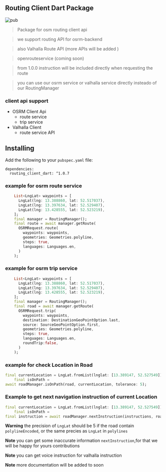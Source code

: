 ## Routing Client Dart Package
![pub](https://img.shields.io/badge/pub-v1.0.7-blue)


> Package for osm routing client api 

> we support routing API for osrm-backend

> also Valhalla Route API (more APIs will be added )

> openrouteservice (coming soon)

> from 1.0.0 instruction will be included directly when requesting the route

> you can use our osrm service or valhalla service directly insteado of our RoutingManager

### client api support

* OSRM Client Api 
  * route service
  * trip service
* Valhalla Client
  * route service API

## Installing

Add the following to your `pubspec.yaml` file:

    dependencies:
      routing_client_dart: ^1.0.7


### example for osrm route service

```dart
    List<LngLat> waypoints = [
      LngLat(lng: 13.388860, lat: 52.517037),
      LngLat(lng: 13.397634, lat: 52.529407),
      LngLat(lng: 13.428555, lat: 52.523219),
    ];
    final manager = RoutingManager();
    final route = await manager.getRoute(
      OSRMRequest.route(
        waypoints: waypoints,
        geometries: Geometries.polyline,
        steps: true,
        languages: Languages.en,
      )
    );
```

### example for osrm trip service

```dart
    List<LngLat> waypoints = [
      LngLat(lng: 13.388860, lat: 52.517037),
      LngLat(lng: 13.397634, lat: 52.529407),
      LngLat(lng: 13.428555, lat: 52.523219),
    ];
    final manager = RoutingManager();
    final road = await manager.getRoute(
      OSRMRequest.trip(
        waypoints: waypoints,
        destination: DestinationGeoPointOption.last,
        source: SourceGeoPointOption.first,
        geometries: Geometries.polyline,
        steps: true,
        languages: Languages.en,
        roundTrip:false,
      )
    );
```

### example for check Location in Road

```dart
final currentLocation = LngLat.fromList(lnglat: [13.389147, 52.527549]);
    final isOnPath =
await roadManager.isOnPath(road, currentLocation, tolerance: 5);
```

### Example to get next navigation instruction of current Location



```dart
final currentLocation = LngLat.fromList(lnglat: [13.389147, 52.527549]);
    final isOnPath =
final instruction = await roadManager.nextInstruction(instructions, road, currentLocation, tolerance: 5);

```
**Warning** the precision of `LngLat` should be 5 if the road contain `polylineEncoded`, or the same precies as `LngLat` in `polylines`

**Note** you can get some inaccurate information `nextInstruction`,for that we will be happy for yours contributions

**Note** you can get voice instruction for valhalla instruction

**Note** more documentation will be added to soon
